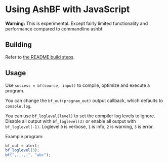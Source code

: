 # Using AshBF with JavaScript

**Warning:** This is experimental. Except fairly limited functionality and performance compared to commandline ashbf.

## Building

Refer to [the README build steps](README.md).

## Usage

Use `success = bf(source, input)` to compile, optimize and execute a program.

You can change the `bf_out(program_out)` output callback, which defaults to `console.log`.

You can use `bf_loglevel(level)` to set the compiler log levels to ignore. Disable all output with `bf_loglevel(3)` or enable all output with `bf_loglevel(-1)`. 
Loglevel `0` is verbose, `1` is info, `2` is warning, `3` is error.

Example program:

```js
bf_out = alert;
bf_loglevel(3);
bf(",.,.,.", "abc");
```